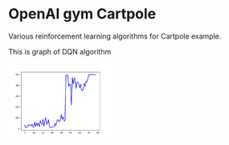 # OpenAI gym Cartpole


Various reinforcement learning algorithms for Cartpole example.

This is graph of DQN algorithm

<p align="left"><img width="40%" src="./1. DQN/save_graph/Cartpole_DQN13.png" /></p>
